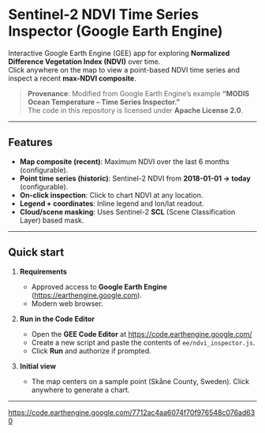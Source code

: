 # Sentinel-2 NDVI Time Series Inspector (Google Earth Engine)

Interactive Google Earth Engine (GEE) app for exploring **Normalized Difference Vegetation Index (NDVI)** over time.  
Click anywhere on the map to view a point-based NDVI time series and inspect a recent **max-NDVI composite**.

> **Provenance**: Modified from Google Earth Engine’s example **“MODIS Ocean Temperature – Time Series Inspector.”**  
> The code in this repository is licensed under **Apache License 2.0**.

---

## Features

- **Map composite (recent)**: Maximum NDVI over the last 6 months (configurable).
- **Point time series (historic)**: Sentinel-2 NDVI from **2018-01-01 → today** (configurable).
- **On-click inspection**: Click to chart NDVI at any location.
- **Legend + coordinates**: Inline legend and lon/lat readout.
- **Cloud/scene masking**: Uses Sentinel-2 **SCL** (Scene Classification Layer) based mask.  

---

## Quick start

1. **Requirements**
   - Approved access to **Google Earth Engine** (https://earthengine.google.com).
   - Modern web browser.

2. **Run in the Code Editor**
   - Open the **GEE Code Editor** at https://code.earthengine.google.com/
   - Create a new script and paste the contents of `ee/ndvi_inspector.js`.
   - Click **Run** and authorize if prompted.

3. **Initial view**
   - The map centers on a sample point (Skåne County, Sweden). Click anywhere to generate a chart.

---
https://code.earthengine.google.com/7712ac4aa6074f70f976548c076ad630 


